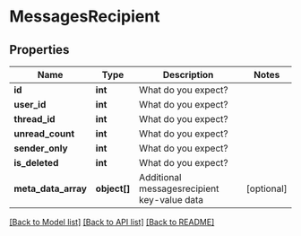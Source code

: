 # MessagesRecipient

## Properties
Name | Type | Description | Notes
------------ | ------------- | ------------- | -------------
**id** | **int** | What do you expect? | 
**user_id** | **int** | What do you expect? | 
**thread_id** | **int** | What do you expect? | 
**unread_count** | **int** | What do you expect? | 
**sender_only** | **int** | What do you expect? | 
**is_deleted** | **int** | What do you expect? | 
**meta_data_array** | **object[]** | Additional messagesrecipient key-value data | [optional] 

[[Back to Model list]](../README.md#documentation-for-models) [[Back to API list]](../README.md#documentation-for-api-endpoints) [[Back to README]](../README.md)



